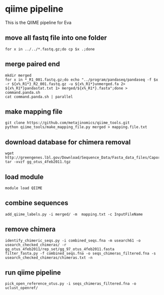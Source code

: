 # qiime pipeline
This is the QIIME pipeline for Eva

## move all fastq file into one folder
```
for x in ../../*.fastq.gz;do cp $x .;done
```

## merge paired end
```
mkdir merged
for x in *_R1_001.fastq.gz;do echo "../program/pandaseq/pandaseq -f $x -r ${x%_R1*}_R2_001.fastq.gz -u ${x%_R1*}unmerged.fa 2> ${x%_R1*}pandastat.txt 1> merged/${x%_R1*}.fasta";done > command.panda.sh
cat command.panda.sh | parallel
```

## make mapping file
```
git clone https://github.com/metajinomics/qiime_tools.git
python qiime_tools/make_mapping_file.py merged > mapping.file.txt
```

## download database for chimera removal
```
wget http://greengenes.lbl.gov/Download/Sequence_Data/Fasta_data_files/Caporaso_Reference_OTUs/gg_otus_4feb2011.tgz
tar -xvzf gg_otus_4feb2011.tgz
```

## load module
```
module load QIIME
```

## combine sequences
```
add_qiime_labels.py -i merged/ -m  mapping.txt -c InputFileName
```

## remove chimera
```
identify_chimeric_seqs.py -i combined_seqs.fna -m usearch61 -o usearch_checked_chimeras/ -r gg_otus_4feb2011/rep_set/gg_97_otus_4feb2011.fasta 
filter_fasta.py -f combined_seqs.fna -o seqs_chimeras_filtered.fna -s usearch_checked_chimeras/chimeras.txt -n
```

## run qiime pipeline
```
pick_open_reference_otus.py -i seqs_chimeras_filtered.fna -o uclust_openref/
```
